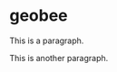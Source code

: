 # geobee
<!DOCTYPE html>
<html>
<body>

<p>This is a paragraph.</p>
<p>This is another paragraph.</p>

</body>
</html>
